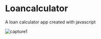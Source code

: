 # Loancalculator
A loan calculator app created with javascript  
  
  ![capture1](https://user-images.githubusercontent.com/31323890/36064932-e570f600-0e60-11e8-8482-3eb0daf4e371.jpg)
